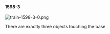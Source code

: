 #### 1598-3
![train-1598-3-0.png](https://github.com/lil-lab/nlvr/raw/master/nlvr/train/images/14/train-1598-3-0.png "train-1598-3-0.png")

There are exactly three objects touching the base